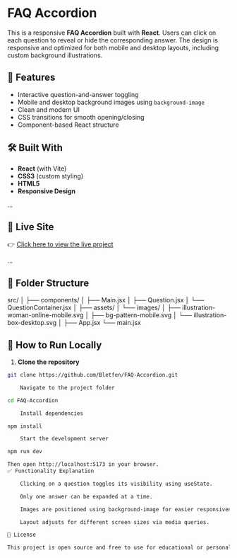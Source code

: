 # FAQ Accordion

This is a responsive **FAQ Accordion** built with **React**. Users can click on each question to reveal or hide the corresponding answer. The design is responsive and optimized for both mobile and desktop layouts, including custom background illustrations.

## 🚀 Features

- Interactive question-and-answer toggling
- Mobile and desktop background images using `background-image`
- Clean and modern UI
- CSS transitions for smooth opening/closing
- Component-based React structure

## 🛠️ Built With

- **React** (with Vite)
- **CSS3** (custom styling)
- **HTML5**
- **Responsive Design**

...

## 📍 Live Site

👉 [Click here to view the live project](https://faq-accordion-seven-gray.vercel.app/)

...

## 📁 Folder Structure

src/
│
├── components/
│ ├── Main.jsx
│ ├── Question.jsx
│ └── QuestionContainer.jsx
│
├── assets/
│ └── images/
│ ├── illustration-woman-online-mobile.svg
│ ├── bg-pattern-mobile.svg
│ └── illustration-box-desktop.svg
│
├── App.jsx
└── main.jsx

## 🔧 How to Run Locally

1. **Clone the repository**

```bash
git clone https://github.com/Bletfen/FAQ-Accordion.git

    Navigate to the project folder

cd FAQ-Accordion

    Install dependencies

npm install

    Start the development server

npm run dev

Then open http://localhost:5173 in your browser.
✅ Functionality Explanation

    Clicking on a question toggles its visibility using useState.

    Only one answer can be expanded at a time.

    Images are positioned using background-image for easier responsiveness.

    Layout adjusts for different screen sizes via media queries.

📜 License

This project is open source and free to use for educational or personal projects.
```

